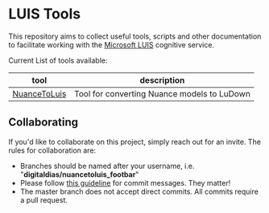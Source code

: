 # LUIS Tools

This repository aims to collect useful tools, scripts and other documentation to facilitate working with the  [Microsoft LUIS](https://luis.ai) cognitive service.

Current List of tools available: 

| tool | description |
| ---- | ----------- |
| [NuanceToLuis](https://github.com/digitaldias/LuisTools/tree/master/NuanceToLuis) | Tool for converting Nuance models to LuDown | 

## Collaborating
If you'd like to collaborate on this project, simply reach out for an invite. The rules for collaboration are: 
- Branches should be named after your username, i.e. "**digitaldias/nuancetoluis_footbar**"
- Please follow [this guideline](https://chris.beams.io/posts/git-commit/) for commit messages. They matter!
- The master branch does not accept direct commits. All commits require a pull request. 
